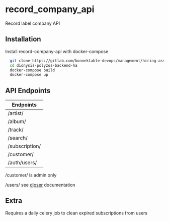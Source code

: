 # record_company_api
Record label company API

## Installation

Install record-company-api with docker-compose

```bash
  git clone https://gitlab.com/konnektable-devops/management/hiring-assessments/dionysis-polyzos-backend-ha.git
  cd dionysis-polyzos-backend-ha
  docker-compose build
  docker-compose up
```

## API Endpoints

| Endpoints     | 
|---------------| 
| /artist/      |
| /album/       |
| /track/       |
| /search/      |
| /subscription/ |
| /customer/    |
| /auth/users/  |

/customer/ is admin only

/users/ see [djoser](https://djoser.readthedocs.io/en/latest/getting_started.html) documentation

## Extra

Requires a daily celery job to clean expired subscriptions from users